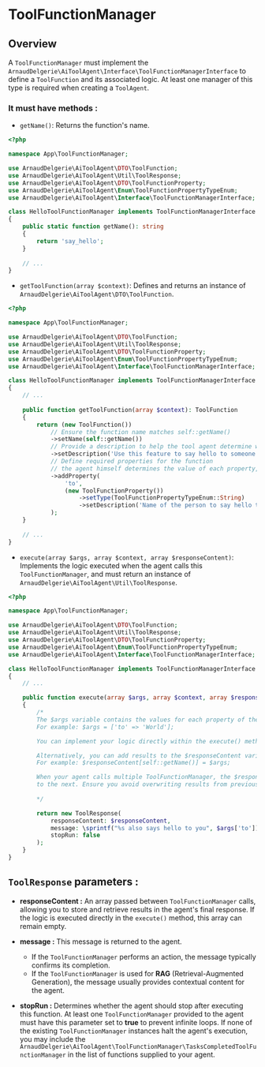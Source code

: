 # ToolFunctionManager

## Overview
A `ToolFunctionManager` must implement the `ArnaudDelgerie\AiToolAgent\Interface\ToolFunctionManagerInterface` to define a `ToolFunction` and its associated logic. At least one manager of this type is required when creating a `ToolAgent`.

### It must have methods : 

- `getName()`: Returns the function's name.
```php
<?php

namespace App\ToolFunctionManager;

use ArnaudDelgerie\AiToolAgent\DTO\ToolFunction;
use ArnaudDelgerie\AiToolAgent\Util\ToolResponse;
use ArnaudDelgerie\AiToolAgent\DTO\ToolFunctionProperty;
use ArnaudDelgerie\AiToolAgent\Enum\ToolFunctionPropertyTypeEnum;
use ArnaudDelgerie\AiToolAgent\Interface\ToolFunctionManagerInterface;

class HelloToolFunctionManager implements ToolFunctionManagerInterface
{   
    public static function getName(): string
    {
        return 'say_hello';
    }
    
    // ...
}
```

- `getToolFunction(array $context)`: Defines and returns an instance of `ArnaudDelgerie\AiToolAgent\DTO\ToolFunction`.
```php
<?php

namespace App\ToolFunctionManager;

use ArnaudDelgerie\AiToolAgent\DTO\ToolFunction;
use ArnaudDelgerie\AiToolAgent\Util\ToolResponse;
use ArnaudDelgerie\AiToolAgent\DTO\ToolFunctionProperty;
use ArnaudDelgerie\AiToolAgent\Enum\ToolFunctionPropertyTypeEnum;
use ArnaudDelgerie\AiToolAgent\Interface\ToolFunctionManagerInterface;

class HelloToolFunctionManager implements ToolFunctionManagerInterface
{   
	// ...
    
    public function getToolFunction(array $context): ToolFunction
    {
        return (new ToolFunction())
            // Ensure the function name matches self::getName()
            ->setName(self::getName())
            // Provide a description to help the tool agent determine when to use it
            ->setDescription('Use this feature to say hello to someone')
            // Define required properties for the function
            // the agent himself determines the value of each property, based on the user's prompt
            ->addProperty(
                'to',
                (new ToolFunctionProperty())
                    ->setType(ToolFunctionPropertyTypeEnum::String)
                    ->setDescription('Name of the person to say hello to')
            );
    }
    
    // ...
}
```

- `execute(array $args, array $context, array $responseContent)`: Implements the logic executed when the agent calls this `ToolFunctionManager`, and must return an instance of `ArnaudDelgerie\AiToolAgent\Util\ToolResponse`.
```php
<?php

namespace App\ToolFunctionManager;

use ArnaudDelgerie\AiToolAgent\DTO\ToolFunction;
use ArnaudDelgerie\AiToolAgent\Util\ToolResponse;
use ArnaudDelgerie\AiToolAgent\DTO\ToolFunctionProperty;
use ArnaudDelgerie\AiToolAgent\Enum\ToolFunctionPropertyTypeEnum;
use ArnaudDelgerie\AiToolAgent\Interface\ToolFunctionManagerInterface;

class HelloToolFunctionManager implements ToolFunctionManagerInterface
{   
    // ...

    public function execute(array $args, array $context, array $responseContent): ToolResponse
    {   
        /*
        The $args variable contains the values for each property of the ToolFunction.
        For example: $args = ['to' => 'World'];

		You can implement your logic directly within the execute() method, such as storing data in a database.

		Alternatively, you can add results to the $responseContent variable, which the agent includes in its final response.
		For example: $responseContent[self::getName()] = $args;

		When your agent calls multiple ToolFunctionManager, the $responseContent variable is passed from one ToolFunctionManager 
		to the next. Ensure you avoid overwriting results from previous function calls.
  
  		*/

        return new ToolResponse(
            responseContent: $responseContent,
            message: \sprintf("%s also says hello to you", $args['to']),
            stopRun: false
        );
    }
}
```

## `ToolResponse` parameters :
- **responseContent :**
  An array passed between `ToolFunctionManager` calls, allowing you to store and retrieve results in the agent's final response. If the logic is executed directly in the `execute()` method, this array can remain empty.

- **message :** 
  This message is returned to the agent.
  - If the `ToolFunctionManager` performs an action, the message typically confirms its completion.
  - If the `ToolFunctionManager` is used for **RAG** (Retrieval-Augmented Generation), the message usually provides contextual content for the agent.

- **stopRun :**
  Determines whether the agent should stop after executing this function. At least one `ToolFunctionManager` provided to the agent must have this parameter set to **true** to prevent infinite loops. If none of the existing `ToolFunctionManager` instances halt the agent's execution, you may include the `ArnaudDelgerie\AiToolAgent\ToolFunctionManager\TasksCompletedToolFunctionManager` in the list of functions supplied to your agent.